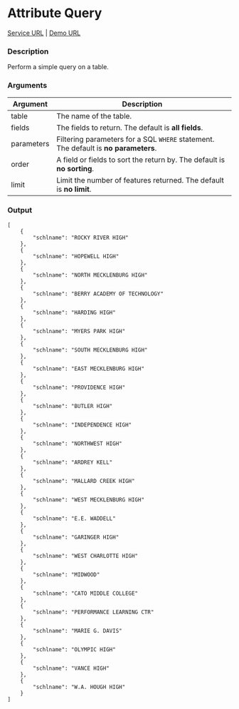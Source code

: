 # Attribute Query
[Service URL](v1/ws_geo_attributequery.php) |
[Demo URL](v1/ws_geo_attributequery.php?table=schools&fields=schlname&parameters=type%3D%27High%27)

### Description
Perform a simple query on a table.

### Arguments
<table class="table table-bordered">
    <thead>
        <tr>
            <th>Argument</th>
            <th>Description</th>
        </tr>
    </thead>
    <tbody>
        <tr>
            <td>table</td>
            <td>The name of the table.</td>
        </tr>
        <tr class="success">
            <td>fields</td>
            <td>The fields to return. The default is <strong>all fields</strong>.</td>
        </tr>
        <tr class="success">
            <td>parameters</td>
            <td>Filtering parameters for a SQL <code>WHERE</code> statement. The default is <strong>no parameters</strong>.</td>
        </tr>
        <tr class="success">
            <td>order</td>
            <td>A field or fields to sort the return by. The default is <strong>no sorting</strong>.</td>
        </tr>
        <tr class="success">
            <td>limit</td>
            <td>Limit the number of features returned. The default is <strong>no limit</strong>.</td>
        </tr>
    </tbody>
</table>

### Output
    [
        {
            "schlname": "ROCKY RIVER HIGH"
        },
        {
            "schlname": "HOPEWELL HIGH"
        },
        {
            "schlname": "NORTH MECKLENBURG HIGH"
        },
        {
            "schlname": "BERRY ACADEMY OF TECHNOLOGY"
        },
        {
            "schlname": "HARDING HIGH"
        },
        {
            "schlname": "MYERS PARK HIGH"
        },
        {
            "schlname": "SOUTH MECKLENBURG HIGH"
        },
        {
            "schlname": "EAST MECKLENBURG HIGH"
        },
        {
            "schlname": "PROVIDENCE HIGH"
        },
        {
            "schlname": "BUTLER HIGH"
        },
        {
            "schlname": "INDEPENDENCE HIGH"
        },
        {
            "schlname": "NORTHWEST HIGH"
        },
        {
            "schlname": "ARDREY KELL"
        },
        {
            "schlname": "MALLARD CREEK HIGH"
        },
        {
            "schlname": "WEST MECKLENBURG HIGH"
        },
        {
            "schlname": "E.E. WADDELL"
        },
        {
            "schlname": "GARINGER HIGH"
        },
        {
            "schlname": "WEST CHARLOTTE HIGH"
        },
        {
            "schlname": "MIDWOOD"
        },
        {
            "schlname": "CATO MIDDLE COLLEGE"
        },
        {
            "schlname": "PERFORMANCE LEARNING CTR"
        },
        {
            "schlname": "MARIE G. DAVIS"
        },
        {
            "schlname": "OLYMPIC HIGH"
        },
        {
            "schlname": "VANCE HIGH"
        },
        {
            "schlname": "W.A. HOUGH HIGH"
        }
    ]
